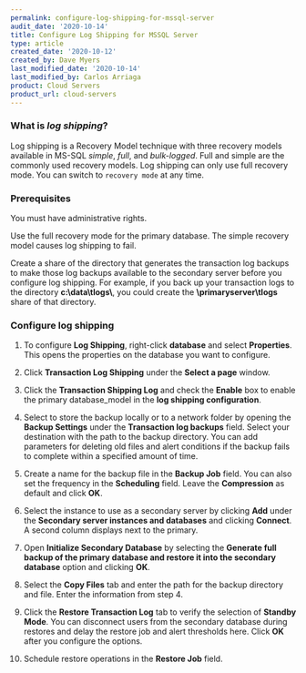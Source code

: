 ```yaml
---
permalink: configure-log-shipping-for-mssql-server
audit_date: '2020-10-14'
title: Configure Log Shipping for MSSQL Server
type: article
created_date: '2020-10-12'
created_by: Dave Myers
last_modified_date: '2020-10-14'
last_modified_by: Carlos Arriaga
product: Cloud Servers
product_url: cloud-servers
---
```


### What is *log shipping*?

Log shipping is a Recovery Model technique with three recovery models available in MS-SQL *simple*, *full*,
and *bulk-logged*. Full and simple are the commonly used recovery models. Log shipping can only use
full recovery mode. You can switch to `recovery mode` at any time. 

### Prerequisites

You must have administrative rights.

Use the full recovery mode for the primary database. The simple recovery model causes log shipping to fail.

Create a share of the directory that generates the transaction log backups to make those log backups available
to the secondary server before you configure log shipping. For example, if you back up your transaction logs to
the directory **c:\\data\\tlogs\\**, you could create the **\\primaryserver\\tlogs** share of that directory.

### Configure log shipping

1. To configure **Log Shipping**, right-click **database** and select **Properties**. This opens the properties
on the database you want to configure. 

2. Click **Transaction Log Shipping** under the **Select a page** window.

3. Click the **Transaction Shipping Log** and check the **Enable** box to enable the primary database_model in
the **log shipping configuration**.

4. Select to store the backup locally or to a network folder by opening the **Backup Settings** under the **Transaction log backups** field. Select your destination with the path to the backup directory. You can add parameters for deleting old files and alert conditions if the backup fails to complete within a specified amount of time. 

5. Create a name for the backup file in the **Backup Job** field. You can also set the frequency in the **Scheduling** field. Leave the **Compression** as default and click **OK**.

6. Select the instance to use as a secondary server by clicking **Add** under the **Secondary server instances and databases** and clicking **Connect**. A second column displays next to the primary.

7. Open **Initialize Secondary Database** by selecting the **Generate full backup of the primary database and restore it into the secondary database** option and clicking **OK**. 

8. Select the **Copy Files** tab and enter the path for the backup directory and file. Enter the information from step 4.

9. Click the **Restore Transaction Log** tab to verify the selection of **Standby Mode**. You can disconnect users from the secondary database during restores and delay the restore job and alert thresholds here. Click **OK** after you configure the options.

10. Schedule restore operations in the **Restore Job** field.
